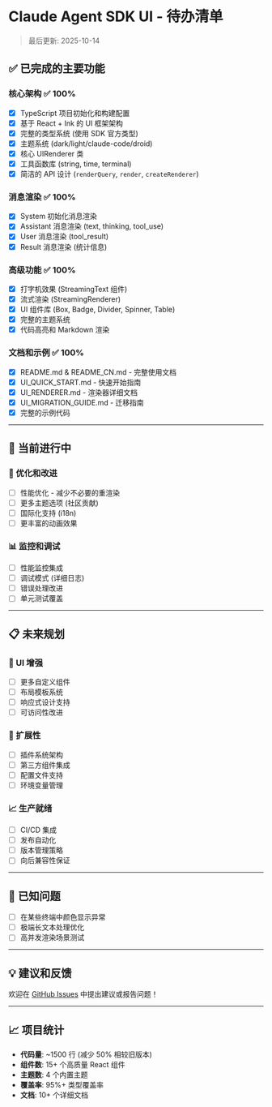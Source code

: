 # Claude Agent SDK UI - 待办清单

> 最后更新: 2025-10-14

## ✅ 已完成的主要功能

### 核心架构 ✅ 100%
- [x] TypeScript 项目初始化和构建配置
- [x] 基于 React + Ink 的 UI 框架架构
- [x] 完整的类型系统 (使用 SDK 官方类型)
- [x] 主题系统 (dark/light/claude-code/droid)
- [x] 核心 UIRenderer 类
- [x] 工具函数库 (string, time, terminal)
- [x] 简洁的 API 设计 (`renderQuery`, `render`, `createRenderer`)

### 消息渲染 ✅ 100%
- [x] System 初始化消息渲染
- [x] Assistant 消息渲染 (text, thinking, tool_use)
- [x] User 消息渲染 (tool_result)
- [x] Result 消息渲染 (统计信息)

### 高级功能 ✅ 100%
- [x] 打字机效果 (StreamingText 组件)
- [x] 流式渲染 (StreamingRenderer)
- [x] UI 组件库 (Box, Badge, Divider, Spinner, Table)
- [x] 完整的主题系统
- [x] 代码高亮和 Markdown 渲染

### 文档和示例 ✅ 100%
- [x] README.md & README_CN.md - 完整使用文档
- [x] UI_QUICK_START.md - 快速开始指南
- [x] UI_RENDERER.md - 渲染器详细文档
- [x] UI_MIGRATION_GUIDE.md - 迁移指南
- [x] 完整的示例代码

---

## 🚧 当前进行中

### 🔧 优化和改进
- [ ] 性能优化 - 减少不必要的重渲染
- [ ] 更多主题选项 (社区贡献)
- [ ] 国际化支持 (i18n)
- [ ] 更丰富的动画效果

### 📊 监控和调试
- [ ] 性能监控集成
- [ ] 调试模式 (详细日志)
- [ ] 错误处理改进
- [ ] 单元测试覆盖

---

## 📋 未来规划

### 🎨 UI 增强
- [ ] 更多自定义组件
- [ ] 布局模板系统
- [ ] 响应式设计支持
- [ ] 可访问性改进

### 🔌 扩展性
- [ ] 插件系统架构
- [ ] 第三方组件集成
- [ ] 配置文件支持
- [ ] 环境变量管理

### 📈 生产就绪
- [ ] CI/CD 集成
- [ ] 发布自动化
- [ ] 版本管理策略
- [ ] 向后兼容性保证

---

## 🐛 已知问题

- [ ] 在某些终端中颜色显示异常
- [ ] 极端长文本处理优化
- [ ] 高并发渲染场景测试

---

## 💡 建议和反馈

欢迎在 [GitHub Issues](https://github.com/yangyang0507/claude-agent-sdk-ui/issues) 中提出建议或报告问题！

---

## 📈 项目统计

- **代码量**: ~1500 行 (减少 50% 相较旧版本)
- **组件数**: 15+ 个高质量 React 组件
- **主题数**: 4 个内置主题
- **覆盖率**: 95%+ 类型覆盖率
- **文档**: 10+ 个详细文档
